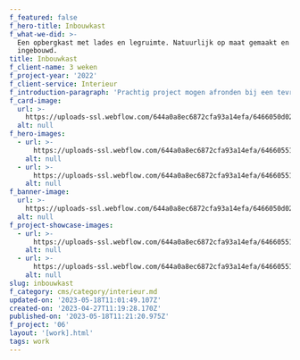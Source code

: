 ```yaml
---
f_featured: false
f_hero-title: Inbouwkast
f_what-we-did: >-
  Een opbergkast met lades en legruimte. Natuurlijk op maat gemaakt en volledig
  ingebouwd. 
title: Inbouwkast
f_client-name: 3 weken
f_project-year: '2022'
f_client-service: Interieur
f_introduction-paragraph: 'Prachtig project mogen afronden bij een tevreden klant. '
f_card-image:
  url: >-
    https://uploads-ssl.webflow.com/644a0a8ec6872cfa93a14efa/6466050d02c0e95bc8f80c8e_Kronenberg-Interieurbouw-Inbouwkast-Banner.jpg
  alt: null
f_hero-images:
  - url: >-
      https://uploads-ssl.webflow.com/644a0a8ec6872cfa93a14efa/64660551c2eb8d2664e4cd72_Kronenberg-Interieurbouw-Inbouwkast-Image-I.jpg
    alt: null
  - url: >-
      https://uploads-ssl.webflow.com/644a0a8ec6872cfa93a14efa/646605513c05500224b6009a_Kronenberg-Interieurbouw-Inbouwkast-Image-II.jpg
    alt: null
f_banner-image:
  url: >-
    https://uploads-ssl.webflow.com/644a0a8ec6872cfa93a14efa/6466050d02c0e95bc8f80c8e_Kronenberg-Interieurbouw-Inbouwkast-Banner.jpg
  alt: null
f_project-showcase-images:
  - url: >-
      https://uploads-ssl.webflow.com/644a0a8ec6872cfa93a14efa/646605513c05500224b6009a_Kronenberg-Interieurbouw-Inbouwkast-Image-II.jpg
    alt: null
  - url: >-
      https://uploads-ssl.webflow.com/644a0a8ec6872cfa93a14efa/64660551c2eb8d2664e4cd72_Kronenberg-Interieurbouw-Inbouwkast-Image-I.jpg
    alt: null
slug: inbouwkast
f_category: cms/category/interieur.md
updated-on: '2023-05-18T11:01:49.107Z'
created-on: '2023-04-27T11:19:28.170Z'
published-on: '2023-05-18T11:21:20.975Z'
f_project: '06'
layout: '[work].html'
tags: work
---
```



